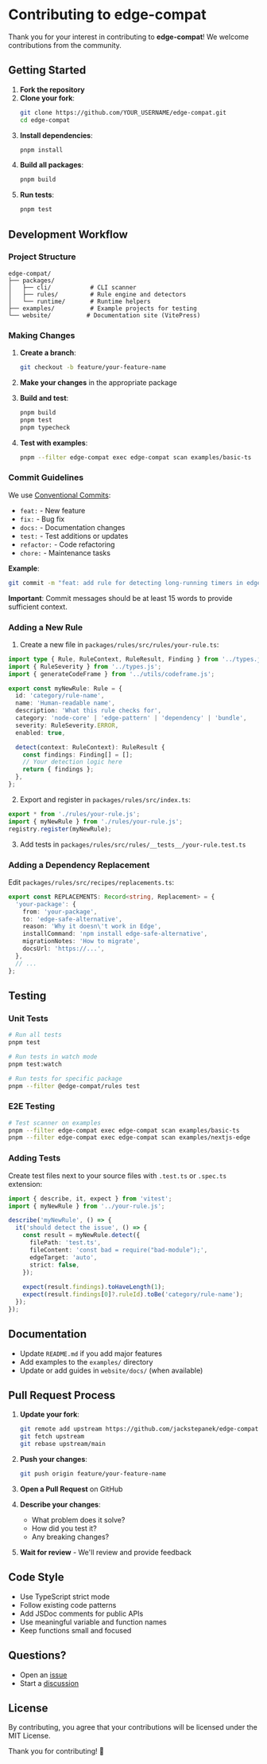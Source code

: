 # Contributing to edge-compat

Thank you for your interest in contributing to **edge-compat**! We welcome contributions from the community.

## Getting Started

1. **Fork the repository**
2. **Clone your fork**:
   ```bash
   git clone https://github.com/YOUR_USERNAME/edge-compat.git
   cd edge-compat
   ```
3. **Install dependencies**:
   ```bash
   pnpm install
   ```
4. **Build all packages**:
   ```bash
   pnpm build
   ```
5. **Run tests**:
   ```bash
   pnpm test
   ```

## Development Workflow

### Project Structure

```
edge-compat/
├── packages/
│   ├── cli/           # CLI scanner
│   ├── rules/         # Rule engine and detectors
│   └── runtime/       # Runtime helpers
├── examples/          # Example projects for testing
└── website/          # Documentation site (VitePress)
```

### Making Changes

1. **Create a branch**:
   ```bash
   git checkout -b feature/your-feature-name
   ```

2. **Make your changes** in the appropriate package

3. **Build and test**:
   ```bash
   pnpm build
   pnpm test
   pnpm typecheck
   ```

4. **Test with examples**:
   ```bash
   pnpm --filter edge-compat exec edge-compat scan examples/basic-ts
   ```

### Commit Guidelines

We use [Conventional Commits](https://www.conventionalcommits.org/):

- `feat:` - New feature
- `fix:` - Bug fix
- `docs:` - Documentation changes
- `test:` - Test additions or updates
- `refactor:` - Code refactoring
- `chore:` - Maintenance tasks

**Example**:
```bash
git commit -m "feat: add rule for detecting long-running timers in edge middleware with configurable threshold and helpful suggestions"
```

**Important**: Commit messages should be at least 15 words to provide sufficient context.

### Adding a New Rule

1. Create a new file in `packages/rules/src/rules/your-rule.ts`:

```typescript
import type { Rule, RuleContext, RuleResult, Finding } from '../types.js';
import { RuleSeverity } from '../types.js';
import { generateCodeFrame } from '../utils/codeframe.js';

export const myNewRule: Rule = {
  id: 'category/rule-name',
  name: 'Human-readable name',
  description: 'What this rule checks for',
  category: 'node-core' | 'edge-pattern' | 'dependency' | 'bundle',
  severity: RuleSeverity.ERROR,
  enabled: true,

  detect(context: RuleContext): RuleResult {
    const findings: Finding[] = [];
    // Your detection logic here
    return { findings };
  },
};
```

2. Export and register in `packages/rules/src/index.ts`:

```typescript
export * from './rules/your-rule.js';
import { myNewRule } from './rules/your-rule.js';
registry.register(myNewRule);
```

3. Add tests in `packages/rules/src/rules/__tests__/your-rule.test.ts`

### Adding a Dependency Replacement

Edit `packages/rules/src/recipes/replacements.ts`:

```typescript
export const REPLACEMENTS: Record<string, Replacement> = {
  'your-package': {
    from: 'your-package',
    to: 'edge-safe-alternative',
    reason: 'Why it doesn\'t work in Edge',
    installCommand: 'npm install edge-safe-alternative',
    migrationNotes: 'How to migrate',
    docsUrl: 'https://...',
  },
  // ...
};
```

## Testing

### Unit Tests

```bash
# Run all tests
pnpm test

# Run tests in watch mode
pnpm test:watch

# Run tests for specific package
pnpm --filter @edge-compat/rules test
```

### E2E Testing

```bash
# Test scanner on examples
pnpm --filter edge-compat exec edge-compat scan examples/basic-ts
pnpm --filter edge-compat exec edge-compat scan examples/nextjs-edge
```

### Adding Tests

Create test files next to your source files with `.test.ts` or `.spec.ts` extension:

```typescript
import { describe, it, expect } from 'vitest';
import { myNewRule } from '../your-rule.js';

describe('myNewRule', () => {
  it('should detect the issue', () => {
    const result = myNewRule.detect({
      filePath: 'test.ts',
      fileContent: 'const bad = require("bad-module");',
      edgeTarget: 'auto',
      strict: false,
    });
    
    expect(result.findings).toHaveLength(1);
    expect(result.findings[0]?.ruleId).toBe('category/rule-name');
  });
});
```

## Documentation

- Update `README.md` if you add major features
- Add examples to the `examples/` directory
- Update or add guides in `website/docs/` (when available)

## Pull Request Process

1. **Update your fork**:
   ```bash
   git remote add upstream https://github.com/jackstepanek/edge-compat.git
   git fetch upstream
   git rebase upstream/main
   ```

2. **Push your changes**:
   ```bash
   git push origin feature/your-feature-name
   ```

3. **Open a Pull Request** on GitHub

4. **Describe your changes**:
   - What problem does it solve?
   - How did you test it?
   - Any breaking changes?

5. **Wait for review** - We'll review and provide feedback

## Code Style

- Use TypeScript strict mode
- Follow existing code patterns
- Add JSDoc comments for public APIs
- Use meaningful variable and function names
- Keep functions small and focused

## Questions?

- Open an [issue](https://github.com/jackstepanek/edge-compat/issues)
- Start a [discussion](https://github.com/jackstepanek/edge-compat/discussions)

## License

By contributing, you agree that your contributions will be licensed under the MIT License.

Thank you for contributing! 🎉

